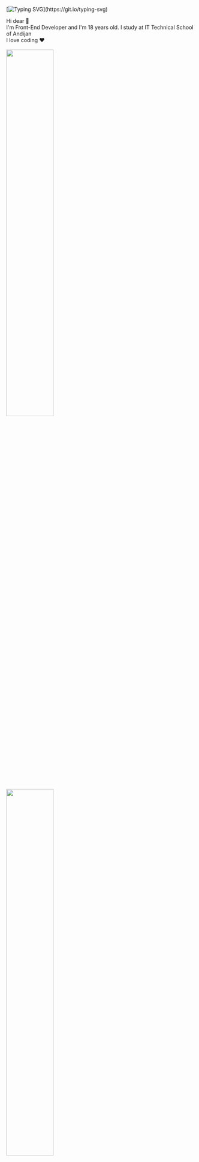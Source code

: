 [![Typing SVG](https://readme-typing-svg.herokuapp.com/?color=FFF&size=35&width=1000&lines=Hi+everyone!;I'm+Arslanov+Ismatillo.)](https://git.io/typing-svg)

<div align="left">
   Hi dear 👋 <br/> I'm Front-End Developer and I'm 18 years old. I study at IT Technical School of Andijan
</div> 

<div align="left">
   I love coding ❤️
</div> 

<br />

<div align="left">
   <img width="50%" src="https://activity-graph.herokuapp.com/graph?username=arslanov-ngc&theme=react-dark&hide_border=true&area=true" />
</div>

<br />

<div align="left">  
  <img width="50%" height="auto" src="https://github-readme-stats.vercel.app/api/top-langs/?username=arslanov-ngc&layout=compact&hide_border=true&title_color=FFF&text_color=FFF&bg_color=0d1117" />
</div>

<br /> 

<div align="left">
   Languages and Tools
</div>

<br /> 

<div align="left">
    <img src="https://cdn.jsdelivr.net/gh/devicons/devicon/icons/html5/html5-original.svg" width="40" height="40" style="margin: 0 10px;" />
    <img src="https://cdn.jsdelivr.net/gh/devicons/devicon/icons/css3/css3-original.svg" width="40" height="40" style="margin: 0 10px;" />
    <img src="https://cdn.jsdelivr.net/gh/devicons/devicon/icons/bootstrap/bootstrap-original.svg" width="40" height="40"style="margin: 0 10px;" />
    <img src="https://cdn.jsdelivr.net/gh/devicons/devicon/icons/javascript/javascript-original.svg" width="40" height="40"style="margin: 0 10px;" />
    <img src="https://cdn.jsdelivr.net/gh/devicons/devicon/icons/typescript/typescript-original.svg" width="40" height="40"style="margin: 0 10px;" />
    <img src="https://cdn.jsdelivr.net/gh/devicons/devicon/icons/react/react-original.svg" width="40" height="40"style="margin: 0 10px;" />
</div>

<br /> 

<div align="left">
   Contact
</div>

<br /> 

[![Email Badge](https://img.shields.io/badge/Gmail-E77344?style=for-the-badge&logo=gmail&logoColor=white)](mailto:arslanovngc@gmail.com)
[![Linkedin Badge](https://img.shields.io/badge/Linkedin-0C67C2?style=for-the-badge&logo=linkedin&logoColor=white)](https://linkedin.com/in/arslanovngc)
